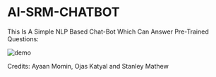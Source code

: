 # AI-SRM-CHATBOT

This Is A Simple NLP Based Chat-Bot Which Can Answer Pre-Trained Questions:

![demo](https://github.com/ayaan-momin/AI-SRM-CHATBOT/assets/104273942/6a80430b-5dcc-4005-a7ff-55215d9523da)


Credits: Ayaan Momin, Ojas Katyal and Stanley Mathew
